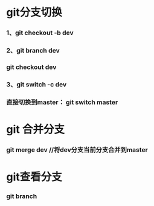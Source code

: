 # git分支切换
### 1、git checkout -b dev
### 2、git branch dev
###  git checkout dev
### 3、git switch -c dev
### 直接切换到master： git switch master

# git 合并分支
### git merge dev //将dev分支当前分支合并到master



# git查看分支
### git branch

